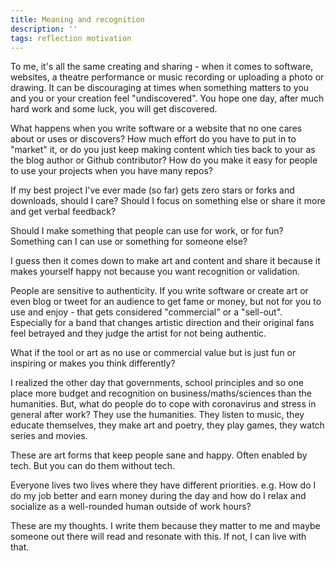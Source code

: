 ```yaml
---
title: Meaning and recognition
description: ''
tags: reflection motivation
---
```


To me, it's all the same creating and sharing - when it comes to software, websites, a theatre performance or music recording or uploading a photo or drawing. It can be discouraging at times when something matters to you and you or your creation feel "undiscovered". You hope one day, after much hard work and some luck, you will get discovered.

What happens when you write software or a website that no one cares about or uses or discovers? How much effort do you have to put in to "market" it, or do you just keep making content which ties back to your as the blog author or Github contributor? How do you make it easy for people to use your projects when you have many repos?

If my best project I've ever made (so far) gets zero stars or forks and downloads, should I care? Should I focus on something else or share it more and get verbal feedback?

Should I make something that people can use for work, or for fun? Something can I can use or something for someone else?

I guess then it comes down to make art and content and share it because it makes yourself happy not because you want recognition or validation.

People are sensitive to authenticity. If you write software or create art or even blog or tweet for an audience to get fame or money, but not for you to use and enjoy - that gets considered "commercial" or a "sell-out". Especially for a band that changes artistic direction and their original fans feel betrayed and they judge the artist for not being authentic.

What if the tool or art as no use or commercial value but is just fun or inspiring or makes you think differently?

I realized the other day that governments, school principles and so one place more budget and recognition on business/maths/sciences than the humanities. But, what do people do to cope with coronavirus and stress in general after work? They use the humanities. They listen to music, they educate themselves, they make art and poetry, they play games, they watch series and movies.

These are art forms that keep people sane and happy. Often enabled by tech. But you can do them without tech.

Everyone lives two lives where they have different priorities. e.g. How do I do my job better and earn money during the day and how do I relax and socialize as a well-rounded human outside of work hours?

These are my thoughts. I write them because they matter to me and maybe someone out there will read and resonate with this. If not, I can live with that.
